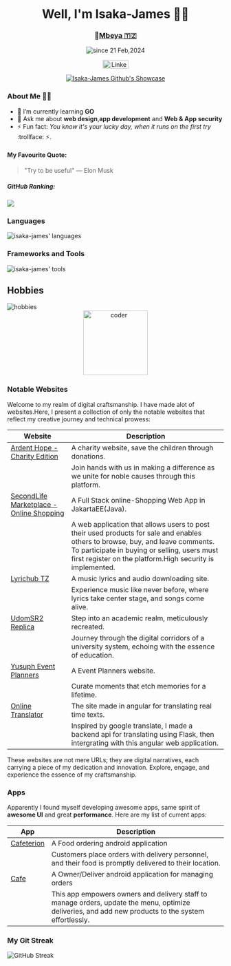 <div align="center">
  <h1>Well, I'm Isaka-James 🤵‍♂️</h1>
  <h3>📍<a href='https://www.mbeya.go.tz/'>Mbeya 🇹🇿</a></h3>
  
  <p>
    <img src="https://komarev.com/ghpvc/?username=isaka-james&label=Profile%20views&color=0e75b6&style=flat" alt="since 21 Feb,2024" />
  </p>

  <p>
    <a href="https://www.linkedin.com/in/isaac-james-0297a8247" target="_blank">
      <img src="https://www.edigitalagency.com.au/wp-content/uploads/Linkedin-logo-png.png" alt="Linkenin" width="60" height="20" />
    </a>
  </p>
  
  <p>
    <a href="https://github.com/ryo-ma/github-profile-trophy">
      <img src="https://github-profile-trophy.vercel.app/?username=isaka-james&title=Commits,Followers,Stars,Repositories,MultiLanguage,Experience&column=3&margin-w=15&margin-h=15&no-bg=true" alt="Isaka-James Github's Showcase" />
    </a>
  </p>
  
</div>

### About Me 🤵‍♂️

- 🌱 I’m currently learning **GO**
- 💬 Ask me about **web design**,**app development** and **Web & App security**
- ⚡ Fun fact: *You know it's your lucky day, when it runs on the first try* :trollface: ⚡.

#### My Favourite Quote:
> "Try to be useful"
— Elon Musk

##### GitHub Ranking:
  <p>
    <a href="https://github.com/isaka-james/top">
      <img src="https://toppers-nation.vercel.app/?name=isaka-james&country=tanzania" />
    </a>
  </p>
  
### Languages
<img src="https://svg-go-production.up.railway.app/api/svg?name1=isack-james's+Collection&name2=Java=87,JavaScript=94,C=75,C%2B%2B=90,PHP=99,Python=88,Rust=67,Kotlin=84,GO=70,SVG=97,Dart=79,TypeScript=85,Bash=99" alt="isaka-james' languages"/>

### Frameworks and Tools
<img src="https://svg-go-production.up.railway.app/api/svg?name1=isack-james's+Frameworks+and+Tools&name2=laravel=89,Angular=86,Flutter=80,WordPress=94,Actix=61,Gin=65,Jakarta-EE=90,Open-CV=82,Flask=92,picoCTF=85,Git=79,Linux-Enviroment=94,ReactJS/ThreeJS=50" alt="isaka-james' tools"/>


## Hobbies
<img src="https://svg-go-production.up.railway.app/api/svg?name1=isack-james's+Hobbies&name2=Coding=96,Travelling=85,Vintage+Classics=92,Philosophy=75,Research=76,Project+Management=82,Philanthropist=90,BasketBall=65,Painting=80,Learning+new+Stuffs=89" alt="hobbies">

<div align="center">
  <img src="https://cdn.dribbble.com/users/1187836/screenshots/6539429/programer.gif" height="150" alt="coder"/>
</div>

### Notable Websites

Welcome to my realm of digital craftsmanship. I have made alot of websites.Here, I present a collection of only the notable websites that reflect my creative journey and technical prowess:

| Website                         | Description                                                                                   |
|---------------------------------|-----------------------------------------------------------------------------------------------|
| [Ardent Hope - Charity Edition](https://ardenthope.vercel.app)   | A charity website, save the children through donations.                                                  |
|                                 | Join hands with us in making a difference as we unite for noble causes through this platform. |
| [SecondLife Marketplace - Online Shopping](https://github.com/isaka-james/secondlifemarketplace)   | A Full Stack online-Shopping Web App in JakartaEE(Java).|
|                                 | A web application that allows users to post their used products for sale and enables others to browse, buy, and leave comments. To participate in buying or selling, users must first register on the platform.High security is implemented. |
| [Lyrichub TZ](https://lyrichubtz.000webhostapp.com)               | A music lyrics and audio downloading site.                                       |
|                                 | Experience music like never before, where lyrics take center stage, and songs come alive.     |
| [UdomSR2 Replica](https://udomsr2.000webhostapp.com)              | Step into an academic realm, meticulously recreated.                                         |
|                                 | Journey through the digital corridors of a university system, echoing with the essence of education. |
| [Yusuph Event Planners](https://yusuph-event-planners.vercel.app)| A Event Planners website. |
|                                 | Curate moments that etch memories for a lifetime.                                           |
| [Online Translator](https://translator-angular.vercel.app/)                     | The site made in angular for translating real time texts.                  |
|                                 | Inspired by google translate, I made a backend api for translating using Flask, then intergrating with this angular web application.                           |

These websites are not mere URLs; they are digital narratives, each carrying a piece of my dedication and innovation. Explore, engage, and experience the essence of my craftsmanship.


### Apps

Apparently I found myself developing awesome apps, same spirit of **awesome UI** and great **performance**. Here are my list of current apps:

| App                         | Description                                                                                   |
|---------------------------------|-----------------------------------------------------------------------------------------------|
| [Cafeterion](https://github.com/isaka-james/cafeterion-customers-app)   | A Food ordering android application                                    |
|                                 | Customers place orders with delivery personnel, and their food is promptly delivered to their location.  |
| [Cafe](https://github.com/isaka-james/cafe-owner-android-application)   | A Owner/Deliver android application for managing orders                |
|                                  | This app empowers owners and delivery staff to manage orders, update the menu, optimize deliveries, and add new products to the system effortlessly.                |


### My Git Streak

<p>
  <img align="center" src="https://github-readme-streak-stats.herokuapp.com/?user=isaka-james" alt="GitHub Streak" />
</p>
